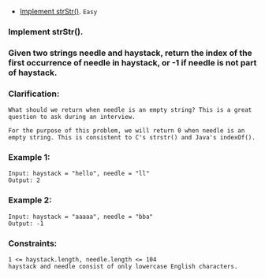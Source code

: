 - [Implement strStr()](https://leetcode.com/problems/implement-strstr/).
`Easy`


### Implement strStr().

### Given two strings needle and haystack, return the index of the first occurrence of needle in haystack, or -1 if needle is not part of haystack.

### Clarification:
```
What should we return when needle is an empty string? This is a great question to ask during an interview.

For the purpose of this problem, we will return 0 when needle is an empty string. This is consistent to C's strstr() and Java's indexOf().
```
 

### Example 1:
```
Input: haystack = "hello", needle = "ll"
Output: 2
```
### Example 2:
```
Input: haystack = "aaaaa", needle = "bba"
Output: -1
 ```

### Constraints:
```
1 <= haystack.length, needle.length <= 104
haystack and needle consist of only lowercase English characters.
```
